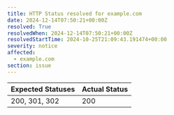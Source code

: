 ```yaml
---
title: HTTP Status resolved for example.com
date: 2024-12-14T07:50:21+00:00Z
resolved: True
resolvedWhen: 2024-12-14T07:50:21+00:00Z
resolvedStartTime: 2024-10-25T21:09:43.191474+00:00
severity: notice
affected:
  - example.com
section: issue
---
```


| Expected Statuses | Actual Status  |
|-------------------|----------------|
| 200, 301, 302 | 200 |

